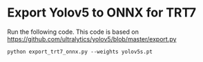 # Export Yolov5 to ONNX for TRT7

Run the following code. This code is based on https://github.com/ultralytics/yolov5/blob/master/export.py

```
python export_trt7_onnx.py --weights yolov5s.pt
```